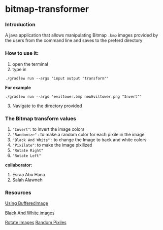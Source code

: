 # bitmap-transformer



### Introduction 

A java application that allows manipulating Bitmap `.bmp` images provided by the users from the command line and saves to the preferd directory 


### How to use it:

1. open the terminal 
2. type in 

`./gradlew run --args 'input output "transform"'`

**For example**

`./gradlew run --args 'eviltower.bmp newEviltower.png "Invert"'`

3. Navigate to the directory provided 


### The Bitmap transform values

1. `"Invert"`: to Invert the image colors 
2. `"Randomize"` : to make a random color for each pixile in the image 
3. `"Black And White"` : to change the Image to back and white colors
4. `"Pixilate"`: to make the image pixilized
5. `"Rotate Right"`
6. `"Rotate Left"`

**collaborator:**

1. Esraa Abu Hana
2. Salah Alawneh


### Resources

[Using BufferedImage](https://docs.oracle.com/javase/tutorial/2d/images/loadimage.html)

[Black And White images](https://himnickson.medium.com/converting-rgb-image-to-the-grayscale-image-in-java-9e1edc5bd6e7)

[Rotate Images](https://www.youtube.com/watch?v=RLHG1dR3TsI)
[Random Pixiles](https://dyclassroom.com/image-processing-project/how-to-create-a-random-pixel-image-in-java)